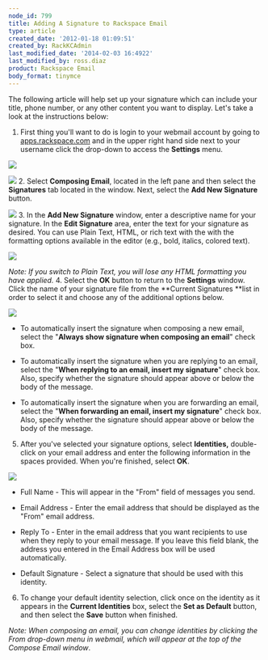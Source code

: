 ```yaml
---
node_id: 799
title: Adding A Signature to Rackspace Email
type: article
created_date: '2012-01-18 01:09:51'
created_by: RackKCAdmin
last_modified_date: '2014-02-03 16:4922'
last_modified_by: ross.diaz
product: Rackspace Email
body_format: tinymce
---
```


The following article will help set up your signature which can include
your title, phone number, or any other content you want to display.
Let's take a look at the instructions below:  
1. First thing you'll want to do is login to your webmail account by
going to [apps.rackspace.com](http://apps.rackspace.com) and in the
upper right hand side next to your username click the drop-down to
access the **Settings** menu. 

![](/knowledge_center/sites/default/files/field/image/WebmailBar.png) 

 

![](/knowledge_center/sites/default/files/field/image/WebmailSettings.png)
2. Select **Composing Email**, located in the left pane and then select
the **Signatures** tab located in the window. Next, select the **Add New
Signature** button.

![](/knowledge_center/sites/default/files/field/image/AddNewSig.png) 
3. In the **Add New Signature** window, enter a descriptive name for
your signature. In the **Edit Signature** area, enter the text for your
signature as desired. You can use Plain Text, HTML, or rich text with
the with the formatting options available in the editor (e.g., bold,
italics, colored text). 

![](/knowledge_center/sites/default/files/field/image/TestSig.png) 

*Note:* *If you switch to Plain Text, you will lose any HTML formatting
you have applied.* 
4. Select the **OK** button to return to the **Settings** window. Click
the name of your signature file from the **Current Signatures **list in
order to select it and choose any of the additional options below.

![](/knowledge_center/sites/default/files/field/image/SigOptions.png) 

-   To automatically insert the signature when composing a new email,
    select the "**Always show signature when composing an email**" check
    box.

-   To automatically insert the signature when you are replying to an
    email, select the "**When replying to an email, insert my
    signature**" check box. Also, specify whether the signature should
    appear above or below the body of the message.

-   To automatically insert the signature when you are forwarding an
    email, select the "**When forwarding an email, insert my
    signature**" check box. Also, specify whether the signature should
    appear above or below the body of the message.

 
5. After you've selected your signature options, select
**Identities,** double-click on your email address and enter the
following information in the spaces provided. When you're finished,
select **OK**.

![](http://c2920127.r27.cf2.rackcdn.com/(E%26A)RackspaceEmailSignature6.png) 

-   Full Name - This will appear in the "From" field of messages you
    send.

-   Email Address - Enter the email address that should be displayed as
    the "From" email address.

-   Reply To - Enter in the email address that you want recipients to
    use when they reply to your email message. If you leave this field
    blank, the address you entered in the Email Address box will be used
    automatically.

-   Default Signature - Select a signature that should be used with this
    identity.
6. To change your default identity selection, click once on the
identity as it appears in the **Current Identities** box, select
the **Set as Default** button, and then select the **Save** button when
finished.

*Note:* *When composing an email, you can change identities by clicking
the From drop-down menu in webmail, which will appear at the top of the
Compose Email window*.

